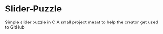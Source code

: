 # Slider-Puzzle
Simple slider puzzle in C
A small project meant to help the creator get used to GitHub
